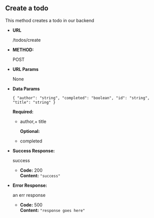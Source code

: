 ## **Create a todo**

This method creates a todo in our backend

- **URL**

  /todos/create

- **METHOD:**

  POST

- **URL Params**

  None

- **Data Params**

  `{ "author": "string", "completed": "boolean", "id": "string", "title": "string" }`

  **Required:**

  - author,+ title

    **Optional:**

  - completed

* **Success Response:**

  success

  - **Code:** 200 <br />
    **Content:** `"success"`

* **Error Response:**

  an err response

  - **Code:** 500 <br />
    **Content:** `"response goes here"`
